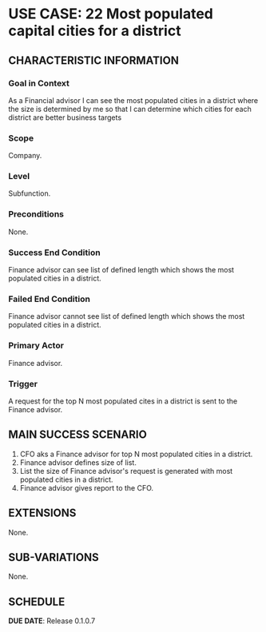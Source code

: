 # USE CASE: 22 Most populated capital cities for a district

## CHARACTERISTIC INFORMATION

### Goal in Context

As a Financial advisor I can see the most populated cities in a district where the size is determined by me so that I can determine which cities for each district are better business targets

### Scope

Company.

### Level

Subfunction.

### Preconditions

None.

### Success End Condition

Finance advisor can see list of defined length which shows the most populated cities in a district.

### Failed End Condition

Finance advisor cannot see list of defined length which shows the most populated cities in a district.

### Primary Actor

Finance advisor.

### Trigger

A request for the top N most populated cites in a district is sent to the Finance advisor.

## MAIN SUCCESS SCENARIO

1. CFO aks a Finance advisor for top N most populated cities in a district.
2. Finance advisor defines size of list.
3. List the size of Finance advisor's request is generated with most populated cities in a district.
4. Finance advisor gives report to the CFO.

## EXTENSIONS

None.

## SUB-VARIATIONS

None.

## SCHEDULE

**DUE DATE**: Release 0.1.0.7
